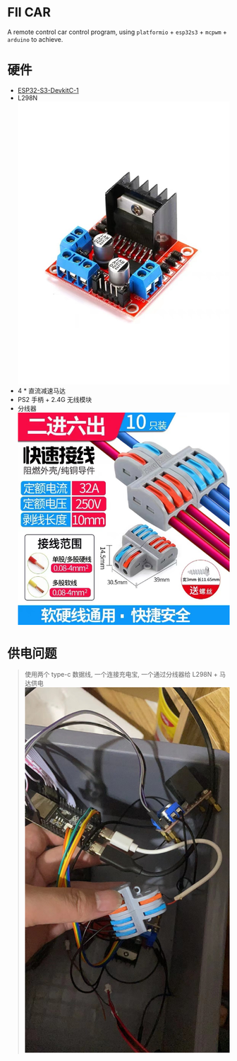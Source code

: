 # FII CAR
 A remote control car control program, using `platformio` + `esp32s3` + `mcpwm` + `arduino` to achieve.
# 硬件
- [ESP32-S3-DevkitC-1](https://item.taobao.com/item.htm?spm=a312a.7700824.w4004-23558616519.7.71b7438bAl5xEP&id=709313615153)
- L298N
![](L298N.jpg)
- 4 * 直流减速马达
- PS2 手柄 + 2.4G 无线模块
- 分线器
![](splitter.jpg)
# 供电问题
> 使用两个 type-c 数据线, 一个连接充电宝, 一个通过分线器给 L298N + 马达供电
![](power.jpg)